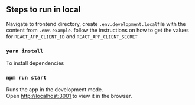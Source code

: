 ## Steps to run in local

Navigate to frontend directory, create `.env.development.local`file with the content from `.env.example`. follow the instructions on how to get the values for `REACT_APP_CLIENT_ID` and `REACT_APP_CLIENT_SECRET`

### `yarn install`
To install dependencies

### `npm run start`
Runs the app in the development mode.<br />
Open [http://localhost:3001](http://localhost:3001) to view it in the browser.
